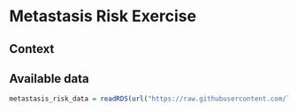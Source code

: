 # Metastasis Risk Exercise


## Context



## Available data


```R
metastasis_risk_data = readRDS(url("https://raw.githubusercontent.com/lescai-teaching/class-bigdata-2023/main/L18_modelling_exercises/L18_dataset_metastasis_risk_data.rds"))
```


